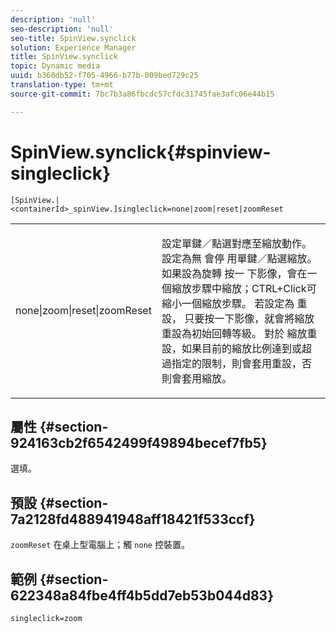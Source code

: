 ```yaml
---
description: 'null'
seo-description: 'null'
seo-title: SpinView.synclick
solution: Experience Manager
title: SpinView.synclick
topic: Dynamic media
uuid: b360db52-f705-4966-b77b-009bed729c25
translation-type: tm+mt
source-git-commit: 7bc7b3a86fbcdc57cfdc31745fae3afc06e44b15

---
```



# SpinView.synclick{#spinview-singleclick}

`[SpinView.|<containerId>_spinView.]singleclick=none|zoom|reset|zoomReset`

<table id="table_82C9252157DB41B5B98505855975D2F5"> 
 <tbody> 
  <tr> 
   <td colname="col1"> <p> <span class="codeph"> none|zoom|reset|zoomReset </span> </p> </td> 
   <td colname="col2"> <p> 設定單鍵／點選對應至縮放動作。設定為無 <span class="codeph"> 會停 </span> 用單鍵／點選縮放。 如果設為旋轉 <span class="codeph"> 按一 </span> 下影像，會在一個縮放步驟中縮放；CTRL+Click可縮小一個縮放步驟。 若設定為 <span class="codeph"> 重設， </span> 只要按一下影像，就會將縮放重設為初始回轉等級。 對於 <span class="codeph"> 縮放重 </span>設，如果目前的縮放比例達到或超過指定的限制，則會套用重設，否則會套用縮放。 </p> </td> 
  </tr> 
 </tbody> 
</table>

## 屬性 {#section-924163cb2f6542499f49894becef7fb5}

選填。

## 預設 {#section-7a2128fd488941948aff18421f533ccf}

`zoomReset` 在桌上型電腦上；觸 `none` 控裝置。

## 範例 {#section-622348a84fbe4ff4b5dd7eb53b044d83}

`singleclick=zoom`
